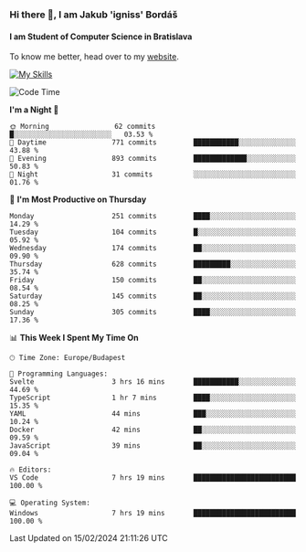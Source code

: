 ### Hi there 👋, I am Jakub 'igniss' Bordáš

#### I am Student of Computer Science in Bratislava
To know me better, head over to my [website](https://bordas.sk).

[![My Skills](https://skillicons.dev/icons?i=js,html,css,figma,svelte,java,kotlin,python,postgresql,typescript,nest,nodejs)](https://bordas.sk)


<!--START_SECTION:waka-->
![Code Time](http://img.shields.io/badge/Code%20Time-1%2C407%20hrs%2057%20mins-blue)

**I'm a Night 🦉** 

```text
🌞 Morning                62 commits          █░░░░░░░░░░░░░░░░░░░░░░░░   03.53 % 
🌆 Daytime                771 commits         ███████████░░░░░░░░░░░░░░   43.88 % 
🌃 Evening                893 commits         █████████████░░░░░░░░░░░░   50.83 % 
🌙 Night                  31 commits          ░░░░░░░░░░░░░░░░░░░░░░░░░   01.76 % 
```
📅 **I'm Most Productive on Thursday** 

```text
Monday                   251 commits         ████░░░░░░░░░░░░░░░░░░░░░   14.29 % 
Tuesday                  104 commits         █░░░░░░░░░░░░░░░░░░░░░░░░   05.92 % 
Wednesday                174 commits         ██░░░░░░░░░░░░░░░░░░░░░░░   09.90 % 
Thursday                 628 commits         █████████░░░░░░░░░░░░░░░░   35.74 % 
Friday                   150 commits         ██░░░░░░░░░░░░░░░░░░░░░░░   08.54 % 
Saturday                 145 commits         ██░░░░░░░░░░░░░░░░░░░░░░░   08.25 % 
Sunday                   305 commits         ████░░░░░░░░░░░░░░░░░░░░░   17.36 % 
```


📊 **This Week I Spent My Time On** 

```text
🕑︎ Time Zone: Europe/Budapest

💬 Programming Languages: 
Svelte                   3 hrs 16 mins       ███████████░░░░░░░░░░░░░░   44.69 % 
TypeScript               1 hr 7 mins         ████░░░░░░░░░░░░░░░░░░░░░   15.35 % 
YAML                     44 mins             ███░░░░░░░░░░░░░░░░░░░░░░   10.24 % 
Docker                   42 mins             ██░░░░░░░░░░░░░░░░░░░░░░░   09.59 % 
JavaScript               39 mins             ██░░░░░░░░░░░░░░░░░░░░░░░   09.04 % 

🔥 Editors: 
VS Code                  7 hrs 19 mins       █████████████████████████   100.00 % 

💻 Operating System: 
Windows                  7 hrs 19 mins       █████████████████████████   100.00 % 
```


 Last Updated on 15/02/2024 21:11:26 UTC
<!--END_SECTION:waka-->

